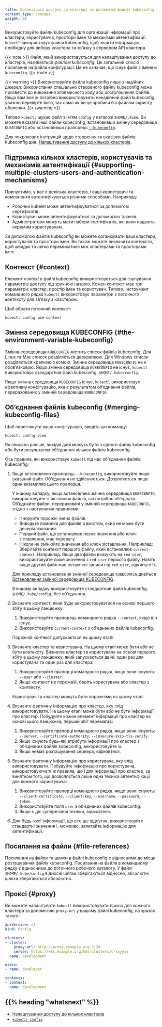 ```yaml
---
title: Організація доступу до кластеру за допомогою файлів kubeconfig
content_type: concept
weight: 60
---
```


<!-- overview -->

Використовуйте файли kubeconfig для організації інформації про кластери, користувачів, простори імен та механізми автентифікації. `kubectl` використовує файли kubeconfig, щоб знайти інформацію, необхідну для вибору кластера та звʼязку з сервером API кластера.

{{< note >}}
Файл, який використовується для налаштування доступу до кластерів, називається *файлом kubeconfig*. Це загальний спосіб посилання на файли конфігурації. Це не означає, що існує файл з іменем `kubeconfig`.
{{< /note >}}

{{< warning >}}
Використовуйте файли kubeconfig лише з надійних джерел. Використання спеціально створеного файлу kubeconfig може призвести до виконання зловмисного коду або розголошення файлів. Якщо вам все ж потрібно використовувати ненадійний файл kubeconfig, уважно перевірте його, так само як ви це зробили б з файлом скрипту оболонки.
{{< /warning >}}

Типово `kubectl` шукає файл з імʼям `config` у каталозі `$HOME/.kube`. Ви можете вказати інші файли kubeconfig, встановивши змінну середовища `KUBECONFIG` або встановивши прапорець [`--kubeconfig`](/docs/reference/generated/kubectl/kubectl/).

Для покрокових інструкцій щодо створення та вказівки файлів kubeconfig див. [Налаштування доступу до кількох кластерів](/docs/tasks/access-application-cluster/configure-access-multiple-clusters).

<!-- body -->

## Підтримка кількох кластерів, користувачів та механізмів автентифікації {#supporting-multiple-clusters-users-and-authentication-mechanisms}

Припустимо, у вас є декілька кластерів, і ваші користувачі та компоненти автентифікуються різними способами. Наприклад:

- Робочий kubelet може автентифікуватися за допомогою сертифікатів.
- Користувач може автентифікуватися за допомогою токенів.
- Адміністратори можуть мати набори сертифікатів, які вони надають окремим користувачам.

За допомогою файлів kubeconfig ви можете організувати ваші кластери, користувачів та простори імен. Ви також можете визначити контексти, щоб швидко та легко перемикатися між кластерами та просторами імен.

## Контекст {#context}

Елемент *context* в файлі kubeconfig використовується для групування параметрів доступу під зручною назвою. Кожен контекст має три параметри: кластер, простір імен та користувач. Типово, інструмент командного рядка `kubectl` використовує параметри з *поточного контексту* для звʼязку з кластером.

Щоб обрати поточний контекст:

```shell
kubectl config use-context
```

## Змінна середовища KUBECONFIG {#the-environment-variable-kubeconfig}

Змінна середовища `KUBECONFIG` містить список файлів kubeconfig. Для Linux та Mac список розділяється двокрапкою. Для Windows список розділяється крапкою з комою. Змінна середовища `KUBECONFIG` не є обовʼязковою. Якщо змінна середовища `KUBECONFIG` не існує, `kubectl` використовує стандартний файл kubeconfig, `$HOME/.kube/config`.

Якщо змінна середовища `KUBECONFIG` існує, `kubectl` використовує ефективну конфігурацію, яка є результатом обʼєднання файлів, перерахованих у змінній середовища `KUBECONFIG`.

## Обʼєднання файлів kubeconfig {#merging-kubeconfig-files}

Щоб переглянути вашу конфігурацію, введіть цю команду:

```shell
kubectl config view
```

Як описано раніше, вихідні дані можуть бути з одного файлу kubeconfig або бути результатом обʼєднання кількох файлів kubeconfig.

Ось правила, які використовує `kubectl` під час обʼєднання файлів kubeconfig:

1. Якщо встановлено прапорець `--kubeconfig`, використовуйте лише вказаний файл. Обʼєднання не здійснюється. Дозволяється лише один екземпляр цього прапорця.

   У іншому випадку, якщо встановлена змінна середовища `KUBECONFIG`, використовуйте її як список файлів, які потрібно обʼєднати. Обʼєднайте файли, перераховані у змінній середовища `KUBECONFIG`, згідно з наступними правилами:

   - Ігноруйте порожні імена файлів.
   - Виводьте помилки для файлів з вмістом, який не може бути десеріалізований.
   - Перший файл, що встановлює певне значення або ключ зіставлення, має перевагу.
   - Ніколи не змінюйте значення або ключ зіставлення. Наприклад: Зберігайте контекст першого файлу, який встановлює `current-context`. Наприклад: Якщо два файли вказують на `red-user`, використовуйте лише значення з `red-user` першого файлу. Навіть якщо другий файл має несумісні записи під `red-user`, відкиньте їх.

   Для прикладу встановлення змінної середовища `KUBECONFIG` дивіться [Встановлення змінної середовища KUBECONFIG](/docs/tasks/access-application-cluster/configure-access-multiple-clusters/#set-the-kubeconfig-environment-variable).

   В іншому випадку використовуйте стандартний файл kubeconfig, `$HOME/.kube/config`, без обʼєднання.

2. Визначте контекст, який буде використовуватися на основі першого збігу в цьому ланцюжку:

    1. Використовуйте прапорець командного рядка `--context`, якщо він існує.
    2. Використовуйте `current-context` з обʼєднаних файлів kubeconfig.

   Порожній контекст допускається на цьому етапі.

3. Визначте кластер та користувача. На цьому етапі може бути або не бути контексту. Визначте кластер та користувача на основі першого збігу в цьому ланцюжку, який запускається двічі: один раз для користувача та один раз для кластера:

   1. Використовуйте прапорці командного рядка, якщо вони існують: `--user` або `--cluster`.
   2. Якщо контекст не порожній, беріть користувача або кластер з контексту.

   Користувач та кластер можуть бути порожніми на цьому етапі.

4. Визначте фактичну інформацію про кластер, яку слід використовувати. На цьому етапі може бути або не бути інформації про кластер. Побудуйте кожен елемент інформації про кластер на основі цього ланцюжка; перший збіг перемагає:

   1. Використовуйте прапорці командного рядка, якщо вони існують: `--server`, `--certificate-authority`, `--insecure-skip-tls-verify`.
   2. Якщо існують будь-які атрибути інформації про кластер з обʼєднаних файлів kubeconfig, використовуйте їх.
   3. Якщо немає розташування сервера, відмовтеся.

5. Визначте фактичну інформацію про користувача, яку слід використовувати. Побудуйте інформацію про користувача, використовуючи ті ж правила, що і для інформації про кластер, за винятком того, що дозволяється лише одна техніка автентифікації для кожного користувача:

   1. Використовуйте прапорці командного рядка, якщо вони існують: `--client-certificate`, `--client-key`, `--username`, `--password`, `--token`.
   2. Використовуйте поля `user` з обʼєднаних файлів kubeconfig.
   3. Якщо є дві суперечливі техніки, відмовтеся.

6. Для будь-якої інформації, що все ще відсутня, використовуйте стандартні значення  і, можливо, запитайте інформацію для автентифікації.

## Посилання на файли {#file-references}

Посилання на файли та шляхи в файлі kubeconfig є відносними до місця розташування файлу kubeconfig. Посилання на файли в командному рядку є відносними до поточного робочого каталогу. У файлі `$HOME/.kube/config` відносні шляхи зберігаються відносно, абсолютні шляхи зберігаються абсолютно.

## Проксі {#proxy}

Ви можете налаштувати `kubectl` використовувати проксі для кожного кластера за допомогою `proxy-url` у вашому файлі kubeconfig, на зразок такого:

```yaml
apiVersion: v1
kind: Config

clusters:
- cluster:
    proxy-url: http://proxy.example.org:3128
    server: https://k8s.example.org/k8s/clusters/c-xxyyzz
  name: development

users:
- name: developer

contexts:
- context:
  name: development
```

## {{% heading "whatsnext" %}}

- [Налаштування доступу до кількох кластерів](/docs/tasks/access-application-cluster/configure-access-multiple-clusters/)
- [`kubectl config`](/docs/reference/generated/kubectl/kubectl-commands#config)
